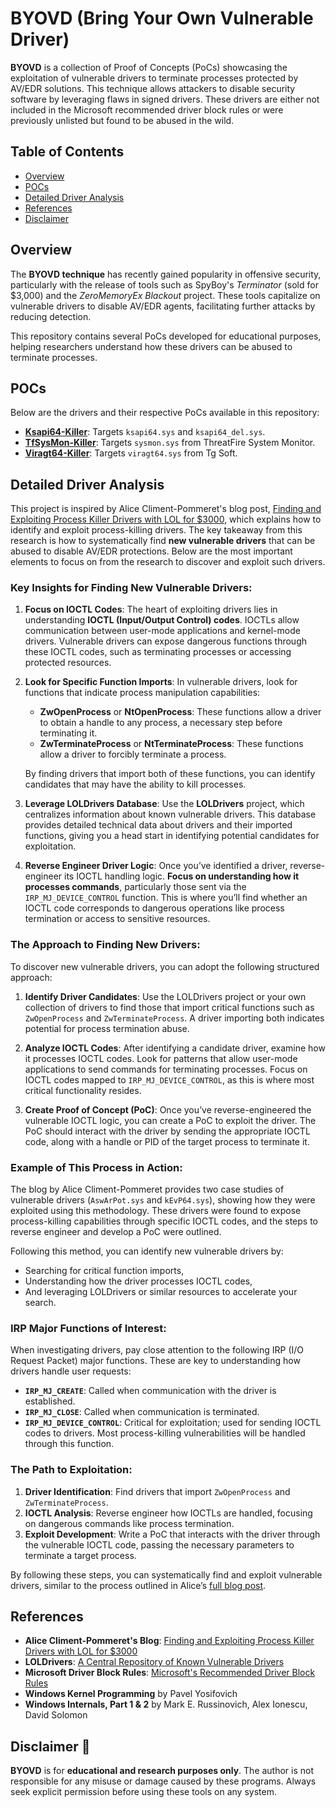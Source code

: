 # BYOVD (Bring Your Own Vulnerable Driver)

**BYOVD** is a collection of Proof of Concepts (PoCs) showcasing the exploitation of vulnerable drivers to terminate processes protected by AV/EDR solutions. This technique allows attackers to disable security software by leveraging flaws in signed drivers. These drivers are either not included in the Microsoft recommended driver block rules or were previously unlisted but found to be abused in the wild.

## Table of Contents
- [Overview](#overview)
- [POCs](#pocs)
- [Detailed Driver Analysis](#detailed-driver-analysis)
- [References](#references)
- [Disclaimer](#disclaimer)

## Overview
The **BYOVD technique** has recently gained popularity in offensive security, particularly with the release of tools such as SpyBoy's *Terminator* (sold for $3,000) and the *ZeroMemoryEx Blackout* project. These tools capitalize on vulnerable drivers to disable AV/EDR agents, facilitating further attacks by reducing detection.

This repository contains several PoCs developed for educational purposes, helping researchers understand how these drivers can be abused to terminate processes.

## POCs
Below are the drivers and their respective PoCs available in this repository:

- **[Ksapi64-Killer](https://github.com/BlackSnufkin/BYOVD/tree/main/Ksapi64-Killer)**: Targets `ksapi64.sys` and `ksapi64_del.sys`.
- **[TfSysMon-Killer](https://github.com/BlackSnufkin/BYOVD/tree/main/TfSysMon-Killer)**: Targets `sysmon.sys` from ThreatFire System Monitor.
- **[Viragt64-Killer](https://github.com/BlackSnufkin/BYOVD/tree/main/Viragt64-Killer)**: Targets `viragt64.sys` from Tg Soft.


## Detailed Driver Analysis

This project is inspired by Alice Climent-Pommeret's blog post, [Finding and Exploiting Process Killer Drivers with LOL for $3000](https://alice.climent-pommeret.red/posts/process-killer-driver/), which explains how to identify and exploit process-killing drivers. The key takeaway from this research is how to systematically find **new vulnerable drivers** that can be abused to disable AV/EDR protections. Below are the most important elements to focus on from the research to discover and exploit such drivers.

### Key Insights for Finding New Vulnerable Drivers:
1. **Focus on IOCTL Codes**: The heart of exploiting drivers lies in understanding **IOCTL (Input/Output Control) codes**. IOCTLs allow communication between user-mode applications and kernel-mode drivers. Vulnerable drivers can expose dangerous functions through these IOCTL codes, such as terminating processes or accessing protected resources.

2. **Look for Specific Function Imports**: In vulnerable drivers, look for functions that indicate process manipulation capabilities:
   - **ZwOpenProcess** or **NtOpenProcess**: These functions allow a driver to obtain a handle to any process, a necessary step before terminating it.
   - **ZwTerminateProcess** or **NtTerminateProcess**: These functions allow a driver to forcibly terminate a process.
   
   By finding drivers that import both of these functions, you can identify candidates that may have the ability to kill processes.

3. **Leverage LOLDrivers Database**: Use the **LOLDrivers** project, which centralizes information about known vulnerable drivers. This database provides detailed technical data about drivers and their imported functions, giving you a head start in identifying potential candidates for exploitation.

4. **Reverse Engineer Driver Logic**: Once you’ve identified a driver, reverse-engineer its IOCTL handling logic. **Focus on understanding how it processes commands**, particularly those sent via the `IRP_MJ_DEVICE_CONTROL` function. This is where you’ll find whether an IOCTL code corresponds to dangerous operations like process termination or access to sensitive resources.

### The Approach to Finding New Drivers:
To discover new vulnerable drivers, you can adopt the following structured approach:

1. **Identify Driver Candidates**: Use the LOLDrivers project or your own collection of drivers to find those that import critical functions such as `ZwOpenProcess` and `ZwTerminateProcess`. A driver importing both indicates potential for process termination abuse.

2. **Analyze IOCTL Codes**: After identifying a candidate driver, examine how it processes IOCTL codes. Look for patterns that allow user-mode applications to send commands for terminating processes. Focus on IOCTL codes mapped to `IRP_MJ_DEVICE_CONTROL`, as this is where most critical functionality resides.

3. **Create Proof of Concept (PoC)**: Once you’ve reverse-engineered the vulnerable IOCTL logic, you can create a PoC to exploit the driver. The PoC should interact with the driver by sending the appropriate IOCTL code, along with a handle or PID of the target process to terminate it.

### Example of This Process in Action:
The blog by Alice Climent-Pommeret provides two case studies of vulnerable drivers (`AswArPot.sys` and `kEvP64.sys`), showing how they were exploited using this methodology. These drivers were found to expose process-killing capabilities through specific IOCTL codes, and the steps to reverse engineer and develop a PoC were outlined.

Following this method, you can identify new vulnerable drivers by:
- Searching for critical function imports,
- Understanding how the driver processes IOCTL codes,
- And leveraging LOLDrivers or similar resources to accelerate your search.

### IRP Major Functions of Interest:
When investigating drivers, pay close attention to the following IRP (I/O Request Packet) major functions. These are key to understanding how drivers handle user requests:
- **`IRP_MJ_CREATE`**: Called when communication with the driver is established.
- **`IRP_MJ_CLOSE`**: Called when communication is terminated.
- **`IRP_MJ_DEVICE_CONTROL`**: Critical for exploitation; used for sending IOCTL codes to drivers. Most process-killing vulnerabilities will be handled through this function.

### The Path to Exploitation:
1. **Driver Identification**: Find drivers that import `ZwOpenProcess` and `ZwTerminateProcess`.
2. **IOCTL Analysis**: Reverse engineer how IOCTLs are handled, focusing on dangerous commands like process termination.
3. **Exploit Development**: Write a PoC that interacts with the driver through the vulnerable IOCTL code, passing the necessary parameters to terminate a target process.

By following these steps, you can systematically find and exploit vulnerable drivers, similar to the process outlined in Alice’s [full blog post](https://alice.climent-pommeret.red/posts/process-killer-driver/).

## References
- **Alice Climent-Pommeret's Blog**: [Finding and Exploiting Process Killer Drivers with LOL for $3000](https://alice.climent-pommeret.red/posts/process-killer-driver/)
- **LOLDrivers**: [A Central Repository of Known Vulnerable Drivers](https://www.loldrivers.io/)
- **Microsoft Driver Block Rules**: [Microsoft's Recommended Driver Block Rules](https://learn.microsoft.com/en-us/windows/security/application-security/application-control/windows-defender-application-control/design/microsoft-recommended-driver-block-rules)
- **Windows Kernel Programming** by Pavel Yosifovich
- **Windows Internals, Part 1 & 2** by Mark E. Russinovich, Alex Ionescu, David Solomon


## Disclaimer :loudspeaker:
**BYOVD** is for **educational and research purposes only**. The author is not responsible for any misuse or damage caused by these programs. Always seek explicit permission before using these tools on any system.
